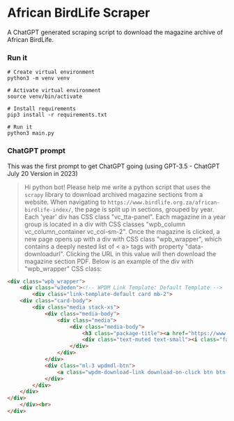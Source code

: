 # African BirdLife Scraper

A ChatGPT generated scraping script to download the magazine archive of African BirdLife.

### Run it

```shell
# Create virtual environment
python3 -m venv venv

# Activate virtual environment
source venv/bin/activate

# Install requirements
pip3 install -r requirements.txt

# Run it
python3 main.py
```


### ChatGPT prompt

This was the first prompt to get ChatGPT going (using GPT-3.5 - ChatGPT July 20 Version in 2023)

> Hi python bot! Please help me write a python script that uses the `scrapy` library to download archived magazine sections from a website. When navigating to `https://www.birdlife.org.za/african-birdlife-index/`, the page is split up in sections, grouped by year. Each 'year' div has CSS class "vc_tta-panel". Each magazine in a year group is located in a div with CSS classes "wpb_column vc_column_container vc_col-sm-2". Once the magazine is clicked, a new page opens up with a div with CSS class "wpb_wrapper", which contains a deeply nested list of < a> tags with property "data-downloadurl". Clicking the URL in this value will then download the magazine section PDF. Below is an example of the div with "wpb_wrapper" CSS class:

```html
<div class="wpb_wrapper">
	<div class="w3eden"><!-- WPDM Link Template: Default Template -->
		<div class="link-template-default card mb-2">
    <div class="card-body">
        <div class="media stack-xs">
            <div class="media-body">
                <div class="media">
                    <div class="media-body">
                        <h3 class="package-title"><a href="https://www.birdlife.org.za/download/monitoring-our-dynamic-planet/">Monitoring our dynamic planet</a></h3>
                        <div class="text-muted text-small"><i class="fas fa-hdd ml-3"></i> 286 KB</div>
                    </div>
                </div>
            </div>
            <div class="ml-3 wpdmdl-btn">
                <a class="wpdm-download-link download-on-click btn btn-primary " rel="nofollow" href="#" data-downloadurl="https://www.birdlife.org.za/download/monitoring-our-dynamic-planet/?wpdmdl=34899&amp;refresh=64c6595e506631690720606">Download</a>
            </div>
        </div>
    </div>
</div>
	</div><br>
</div>
```
